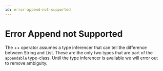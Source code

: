 ```yaml
---
id: error-append-not-supported
---
```


# Error Append not Supported
The ++ operator assumes a type inferencer that can tell the difference between String and List. These are the only
two types that are part of the `appendable` type-class. Until the type inferencer is available we will error out to 
remove ambiguity.